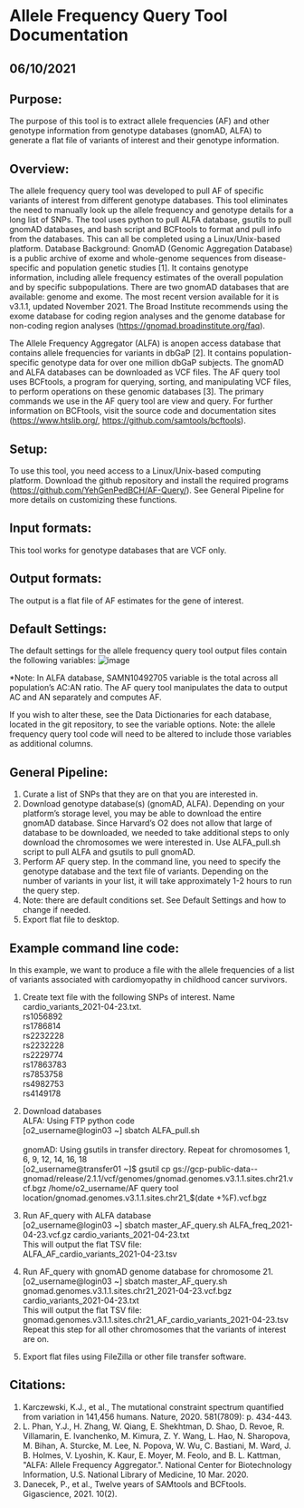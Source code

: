 # Allele Frequency Query Tool Documentation
## 06/10/2021

## Purpose:
The purpose of this tool is to extract allele frequencies (AF) and other genotype information from genotype databases (gnomAD, ALFA) to generate a flat file of variants of interest and their genotype information.

## Overview:
The allele frequency query tool was developed to pull AF of specific variants of interest from different genotype databases. This tool eliminates the need to manually look up the allele frequency and genotype details for a long list of SNPs. 
The tool uses python to pull ALFA database, gsutils to pull gnomAD databases, and bash script  and BCFtools to format and pull info from the databases. This can all be completed using a Linux/Unix-based platform.
Database Background:
GnomAD (Genomic Aggregation Database) is a public archive of exome and whole-genome sequences from disease-specific and population genetic studies [1]. It contains genotype information, including allele frequency estimates of the overall population and by specific subpopulations. There are two gnomAD databases that are available: genome and exome. The most recent version available for it is v3.1.1, updated November 2021. The Broad Institute recommends using the exome database for coding region analyses and the genome database for non-coding region analyses (https://gnomad.broadinstitute.org/faq).  

The Allele Frequency Aggregator (ALFA) is anopen access database that contains allele frequencies for variants in dbGaP [2]. It contains population-specific genotype data for over one million dbGaP subjects.
The gnomAD and ALFA databases can be downloaded as VCF files. The AF query tool uses BCFtools, a program for querying, sorting, and manipulating VCF files, to perform operations on these genomic databases [3]. The primary commands we use in the AF query tool are view and query. For further information on BCFtools, visit the source code and documentation sites (https://www.htslib.org/, https://github.com/samtools/bcftools).  

## Setup:
To use this tool, you need access to a Linux/Unix-based computing platform. Download the github repository and install the required programs (https://github.com/YehGenPedBCH/AF-Query/). See General Pipeline for more details on customizing these functions.

## Input formats:
This tool works for genotype databases that are VCF only. 

## Output formats:
The output is a flat file of AF estimates for the gene of interest. 

## Default Settings:
The default settings for the allele frequency query tool output files contain the following variables:
![image](https://user-images.githubusercontent.com/67425562/116264537-5c1fbd80-a748-11eb-8cc3-6ab16d5f197c.png)

*Note: In ALFA database, SAMN10492705 variable is the total across all population’s AC:AN ratio. The AF query tool manipulates the data to output AC and AN separately and computes AF.

If you wish to alter these, see the Data Dictionaries for each database, located in the git repository, to see the variable options. Note: the allele frequency query tool code will need to be altered to include those variables as additional columns. 

## General Pipeline:
1.	Curate a list of SNPs that they are on that you are interested in.
2.	Download genotype database(s) (gnomAD, ALFA). Depending on your platform’s storage level, you may be able to download the entire gnomAD database. Since Harvard’s O2 does not allow that large of database to be downloaded, we needed to take additional steps to only download the chromosomes we were interested in. Use ALFA_pull.sh script to pull ALFA and gsutils to pull gnomAD.
3.	Perform AF query step. In the command line, you need to specify the genotype database and the text file of variants. Depending on the number of variants in your list, it will take approximately 1-2 hours to run the query step. 
4.	Note: there are default conditions set. See Default Settings and how to change if needed.
5.	Export flat file to desktop.

## Example command line code:
In this example, we want to produce a file with the allele frequencies of a list of variants associated with cardiomyopathy in childhood cancer survivors. 

1.	Create text file with the following SNPs of interest. Name cardio_variants_2021-04-23.txt.
\
rs1056892
\
rs1786814
\
rs2232228
\
rs2232228
\
rs2229774
\
rs17863783
\
rs7853758
\
rs4982753
\
rs4149178

2.	Download databases
\
ALFA: Using FTP python code
\
[o2_username@login03 ~] sbatch ALFA_pull.sh
\
\
gnomAD: Using gsutils in transfer directory. Repeat for chromosomes 1, 6, 9, 12, 14, 16, 18
\
[o2_username@transfer01 ~]$ gsutil cp gs://gcp-public-data--gnomad/release/2.1.1/vcf/genomes/gnomad.genomes.v3.1.1.sites.chr21.vcf.bgz /home/o2_username/AF query tool location/gnomad.genomes.v3.1.1.sites.chr21_$(date +%F).vcf.bgz

3.	Run AF_query with ALFA database
\
[o2_username@login03 ~]  sbatch master_AF_query.sh ALFA_freq_2021-04-23.vcf.gz cardio_variants_2021-04-23.txt 
\
This will output the flat TSV file:
\
ALFA_AF_cardio_variants_2021-04-23.tsv

4.	Run AF_query with gnomAD genome database for chromosome 21.
\
[o2_username@login03 ~]  sbatch master_AF_query.sh gnomad.genomes.v3.1.1.sites.chr21_2021-04-23.vcf.bgz cardio_variants_2021-04-23.txt
\
This will output the flat TSV file:
\
gnomad.genomes.v3.1.1.sites.chr21_AF_cardio_variants_2021-04-23.tsv
\
Repeat this step for all other chromosomes that the variants of interest are on.

5.	Export flat files using FileZilla or other file transfer software.


## Citations:
1.	Karczewski, K.J., et al., The mutational constraint spectrum quantified from variation in 141,456 humans. Nature, 2020. 581(7809): p. 434-443.
2.	L. Phan, Y.J., H. Zhang, W. Qiang, E. Shekhtman, D. Shao, D. Revoe, R. Villamarin, E. Ivanchenko, M. Kimura, Z. Y. Wang, L. Hao, N. Sharopova, M. Bihan, A. Sturcke, M. Lee, N. Popova, W. Wu, C. Bastiani, M. Ward, J. B. Holmes, V. Lyoshin, K. Kaur, E. Moyer, M. Feolo, and B. L. Kattman, "ALFA: Allele Frequency Aggregator.". National Center for Biotechnology Information, U.S. National Library of Medicine, 10 Mar. 2020.
3.	Danecek, P., et al., Twelve years of SAMtools and BCFtools. Gigascience, 2021. 10(2).

